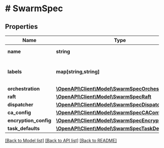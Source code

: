 # # SwarmSpec

## Properties

Name | Type | Description | Notes
------------ | ------------- | ------------- | -------------
**name** | **string** | Name of the swarm. | [optional] 
**labels** | **map[string,string]** | User-defined key/value metadata. | [optional] 
**orchestration** | [**\OpenAPI\Client\Model\SwarmSpecOrchestration**](SwarmSpecOrchestration.md) |  | [optional] 
**raft** | [**\OpenAPI\Client\Model\SwarmSpecRaft**](SwarmSpecRaft.md) |  | [optional] 
**dispatcher** | [**\OpenAPI\Client\Model\SwarmSpecDispatcher**](SwarmSpecDispatcher.md) |  | [optional] 
**ca_config** | [**\OpenAPI\Client\Model\SwarmSpecCAConfig**](SwarmSpecCAConfig.md) |  | [optional] 
**encryption_config** | [**\OpenAPI\Client\Model\SwarmSpecEncryptionConfig**](SwarmSpecEncryptionConfig.md) |  | [optional] 
**task_defaults** | [**\OpenAPI\Client\Model\SwarmSpecTaskDefaults**](SwarmSpecTaskDefaults.md) |  | [optional] 

[[Back to Model list]](../../README.md#documentation-for-models) [[Back to API list]](../../README.md#documentation-for-api-endpoints) [[Back to README]](../../README.md)


